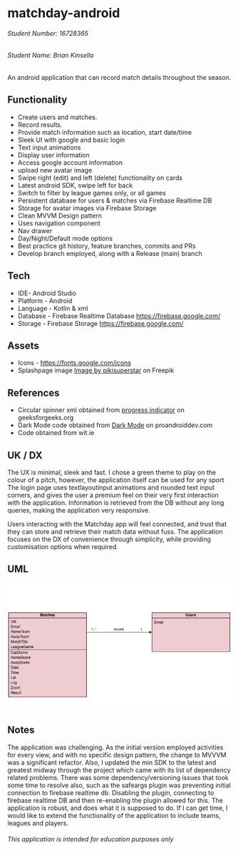 # matchday-android

###### Student Number: 16728365
###### Student Name: Brian Kinsella

An android application that can record match details throughout the season.

## Functionality
- Create users and matches.
- Record results.
- Provide match information such as location, start date/time
- Sleek UI with google and basic login
- Text input animations
- Display user information
- Access google account information
- upload new avatar image
- Swipe right (edit) and left (delete) functionality on cards
- Latest android SDK, swipe left for back
- Switch to filter by league games only, or all games
- Persistent database for users & matches via Firebase Realtime DB
- Storage for avatar images via Firebase Storage
- Clean MVVM Design pattern
- Uses navigation component
- Nav drawer
- Day/Night/Default mode options
- Best practice git history, feature branches, commits and PRs
- Develop branch employed, along with a Release (main) branch

## Tech 
- IDE- Android Studio
- Platform - Android
- Language - Kotlin & xml 
- Database - Firebase Realtime Database https://firebase.google.com/
- Storage - Firebase Storage https://firebase.google.com/

## Assets
- Icons - https://fonts.google.com/icons
- Splashpage image
  <a href="https://www.freepik.com/free-vector/gradient-match-day-label-set_28899251.htm#query=matchday&position=1&from_view=keyword">Image by pikisuperstar</a> on Freepik

## References
- Circular spinner xml obtained from <a href="https://www.geeksforgeeks.org/material-design-components-progress-indicator-in-android"/>progress indicator</a> on geeksforgeeks.org
- Dark Mode code obtained from <a href="https://proandroiddev.com/dark-mode-on-android-app-with-kotlin-dc759fc5f0e1"/>Dark Mode</a> on proandroiddev.com
- Code obtained from wit.ie

## UK / DX
The UX is minimal, sleek and fast. I chose a green theme to play on the colour of a pitch, however, the application itself can be used for any sport
The login page uses textlayoutinput animations and rounded text input corners, and gives the user a premium feel on their very first interaction with the application. Information 
is retrieved from the DB without any long queries, making the application very responsive. 

Users interacting with the Matchday app will feel connected, and trust that they can store and retrieve their match data without fuss. The application focuses on the DX of 
convenience through simplicity, while providing customisation options when required.

## UML
![UML](/assets/uml.png)

## Notes
The application was challenging. As the initial version employed activities for every view, and with no specific design pattern, the change to MVVVM was a significant refactor.
Also, I updated the min SDK to the latest and greatest midway through the project which came with its list of dependency related problems. 
There was some dependency/versioning issues that took some time to resolve also, such as the safeargs plugin was preventing initial connection to firebase realtime db. Disabling
the plugin, connecting to firebase realtime DB and then re-enabling the plugin allowed for this. The application is robust, and does what it is supposed to do. If I can get time, I would
like to extend the functionality of the application to include teams, leagues and players.

###### This application is intended for education purposes only

